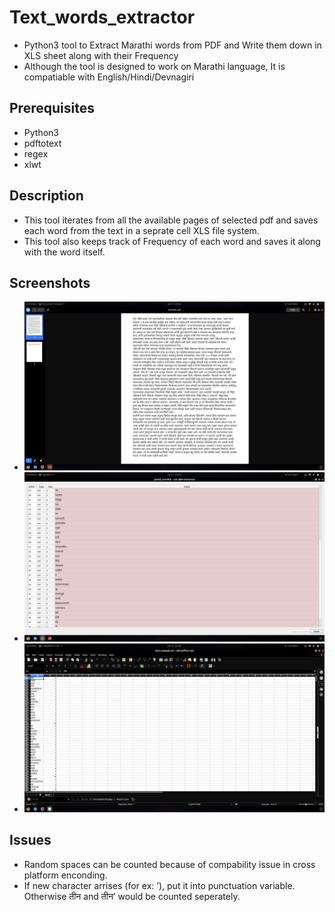 # Text_words_extractor
- Python3 tool to Extract Marathi words from PDF and Write them down in XLS sheet along with their Frequency 
- Although the tool is designed to work on Marathi language, It is compatiable with English/Hindi/Devnagiri 

## Prerequisites
  - Python3
  - pdftotext
  - regex
  - xlwt
  
## Description

- This tool iterates from all the available pages of selected pdf and saves each word from the text in a seprate cell XLS file system.
- This tool also keeps track of Frequency of each word and saves it along with the word itself. 
 
## Screenshots

- ![Alt text](screenshot/1.png)
- ![Alt text](screenshot/2.png)
- ![Alt text](screenshot/3.png)

## Issues

- Random spaces can be counted because of compability issue in cross platform enconding.
- If new character arrises (for ex: ’), put it into punctuation variable. Otherwise तीन and तीन’ would be counted seperately.
